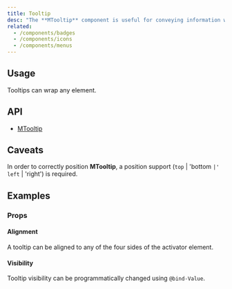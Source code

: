 ```yaml
---
title: Tooltip
desc: "The **MTooltip** component is useful for conveying information when a user hovers over an element. You can also programmatically control the display of tooltips through a `@bind-Value`. When activated, tooltips display a text label identifying an element, such as a description of its function."
related:
  - /components/badges
  - /components/icons
  - /components/menus
---
```


## Usage

Tooltips can wrap any element.

<tooltips-usage></tooltips-usage>

## API

- [MTooltip](/api/MTooltip)

## Caveats

<!--alert:info-->
In order to correctly position **MTooltip**, a position support (` top ` | 'bottom ` |' left ` | 'right') is required.

## Examples

### Props

#### Alignment

A tooltip can be aligned to any of the four sides of the activator element.

<masa-example file="Examples.components.tooltips.Alignment"></masa-example>

#### Visibility

Tooltip visibility can be programmatically changed using `@bind-Value`.

<masa-example file="Examples.components.tooltips.Visibility"></masa-example>